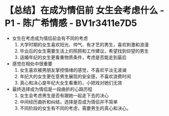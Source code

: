 # 【总结】在成为情侣前 女生会考虑什么 - P1 - 陈广希情感 - BV1r3411e7D5

-   女生在考虑成为情侣前会有不同的考虑
    1.  大学时期的女生喜欢阳光、帅气、有才艺的男生，喜欢刺激和浪漫
    2.  毕业后的女生需要生活上的照顾和工作建议，希望找到仰望的男生
    3.  适婚年纪的女生更看重物质条件，考虑是否能走到最后
-   感觉在相处中很重要
    1.  女生喜欢被男朋友掌控情绪的感觉，不喜欢平淡无波澜
    2.  年纪大的女生更在意男生展现的安全感，不喜欢浪费时间
    3.  真心和决心是年纪大女生看重的，小把戏对她们无效
-   最终选择成为情侣是一段曲折的心路历程
    1.  女生会考虑男生是否有跟她一起走下去的决心
    2.  中间经历曲折和纠结，选择是否成为情侣并不简单
    3.  不同阶段的女生有不同的考虑，需要男生的真心和决心。